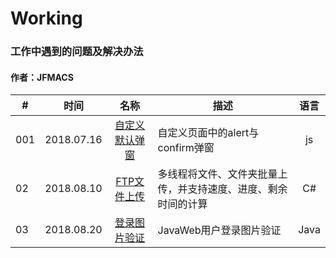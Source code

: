 # Working
### 工作中遇到的问题及解决办法
#### 作者：JFMACS

|#|时间|名称|描述|语言|
|--|--------|:-------:|------|:---:|
|001|2018.07.16|[自定义默认弹窗](/2018-2019/PopUp)|自定义页面中的alert与confirm弹窗|js|
|02|2018.08.10|[FTP文件上传](/2018-2019/UploadFiles-FTP)|多线程将文件、文件夹批量上传，并支持速度、进度、剩余时间的计算|C#|
|03|2018.08.20|[登录图片验证](/2018-2019/ValidateCode)|JavaWeb用户登录图片验证|Java|
